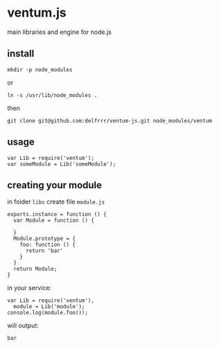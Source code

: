 ventum.js
======
main libraries and engine for node.js

install
------
    mkdir -p node_modules

or

    ln -s /usr/lib/node_modules .

then

    git clone git@github.com:delfrrr/ventum-js.git node_modules/ventum

usage
-----
```
var Lib = require('ventum');
var someModule = Lib('someModule');
```

creating your module
------

in folder ```libs``` create file ```module.js```


```
exports.instance = function () {
  var Module = function () {
    
  }
  Module.prototype = {
    foo: function () {
      return 'bar'
    }
  }
  return Module;
}
```

in your service:

```
var Lib = require('ventum'),
  module = Lib('module');
console.log(module.foo());
```

will output:

    bar

